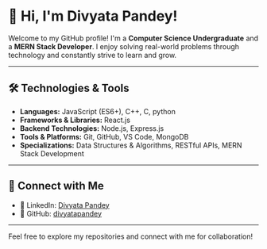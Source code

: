 # 👋 Hi, I'm Divyata Pandey!
Welcome to my GitHub profile! I'm a **Computer Science Undergraduate** and a **MERN Stack Developer**. I enjoy solving real-world problems through technology and constantly strive to learn and grow.

---

## 🛠️ Technologies & Tools
- **Languages:**  JavaScript (ES6+), C++, C, python
- **Frameworks & Libraries:**  React.js 
- **Backend Technologies:** Node.js, Express.js  
- **Tools & Platforms:** Git, GitHub, VS Code, MongoDB
- **Specializations:** Data Structures & Algorithms, RESTful APIs, MERN Stack Development  

---

## 🔗 Connect with Me
- 💼 LinkedIn: [Divyata Pandey](https://www.linkedin.com/in/divyata-pandey-0099b525a/)
- 🐙 GitHub: [divyatapandey](https://github.com/divyatapandey)

---

Feel free to explore my repositories and connect with me for collaboration!
